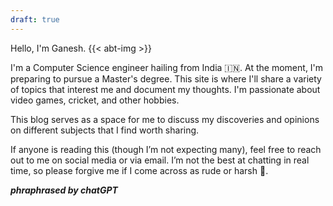 ```yaml
---
draft: true
--- 
```

Hello, I'm Ganesh. {{< abt-img >}}

I'm a Computer Science engineer hailing from India 🇮🇳. At the moment, I'm preparing to pursue a Master's degree. This site is where I'll share a variety of topics that interest me and document my thoughts. I'm passionate about video games, cricket, and other hobbies.

This blog serves as a space for me to discuss my discoveries and opinions on different subjects that I find worth sharing.

If anyone is reading this (though I’m not expecting many), feel free to reach out to me on social media or via email. I’m not the best at chatting in real time, so please forgive me if I come across as rude or harsh 🥲.

*__phraphrased by chatGPT__*
